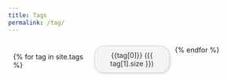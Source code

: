```yaml
---
title: Tags
permalink: /tag/
---
```


<style>
  .grid-container {
    display: grid;
    grid-template-columns: repeat(auto-fill, minmax(150px, 1fr));
    gap: 10px;
    padding: 10px;
  }
  .grid-item {
    background-color: #f4f4f4; /* Adjust the background color */
    border: 1px solid #ccc;   /* Optional border */
    border-radius: 20px;       /* Rounded corners */
    text-align: center;
    padding: 10px;
    box-shadow: 2px 2px 5px rgba(0, 0, 0, 0.1); /* Optional shadow */
    transition: transform 0.2s;
    text-decoration: none;
    color: #252A34
  }
  .grid-item:hover {
    transform: scale(1.05); /* Hover effect */
    cursor: pointer;
    text-decoration: none;
  }

  a {
    text-decoration: none
  }

    a:hover {
    text-decoration: none
  }
 
</style>

<!-- {{site.categories}} -->

<div class="grid-container">

{% for tag in site.tags %}
<a href = "{{tag[0]}}">
<div class="grid-item">
{{tag[0]}}
<span>({{ tag[1].size }}) </span>
</div>
</a>
{% endfor %}

</div>

